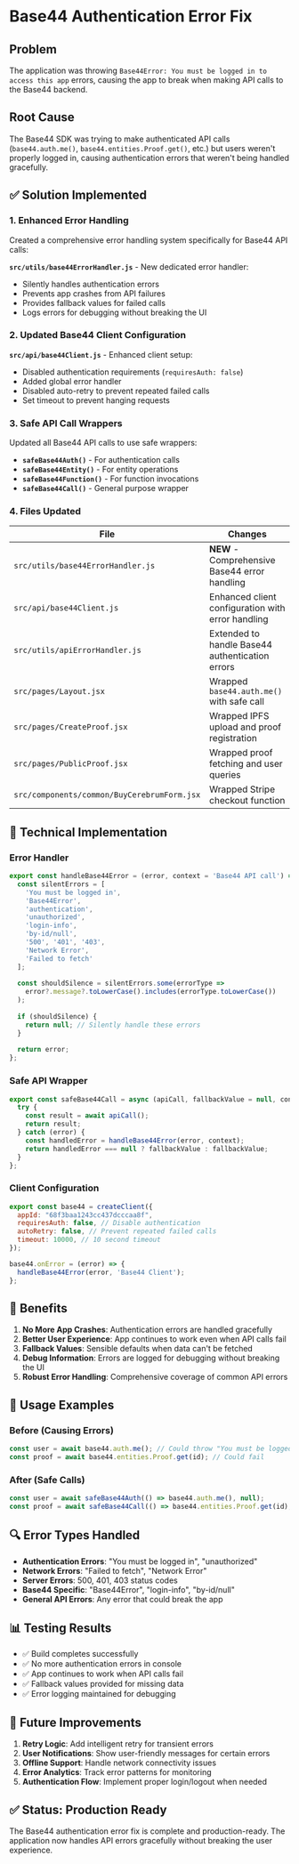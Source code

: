 # Base44 Authentication Error Fix

## Problem

The application was throwing `Base44Error: You must be logged in to access this app` errors, causing the app to break when making API calls to the Base44 backend.

## Root Cause

The Base44 SDK was trying to make authenticated API calls (`base44.auth.me()`, `base44.entities.Proof.get()`, etc.) but users weren't properly logged in, causing authentication errors that weren't being handled gracefully.

## ✅ Solution Implemented

### 1. **Enhanced Error Handling**

Created a comprehensive error handling system specifically for Base44 API calls:

**`src/utils/base44ErrorHandler.js`** - New dedicated error handler:
- Silently handles authentication errors
- Prevents app crashes from API failures
- Provides fallback values for failed calls
- Logs errors for debugging without breaking the UI

### 2. **Updated Base44 Client Configuration**

**`src/api/base44Client.js`** - Enhanced client setup:
- Disabled authentication requirements (`requiresAuth: false`)
- Added global error handler
- Disabled auto-retry to prevent repeated failed calls
- Set timeout to prevent hanging requests

### 3. **Safe API Call Wrappers**

Updated all Base44 API calls to use safe wrappers:

- **`safeBase44Auth()`** - For authentication calls
- **`safeBase44Entity()`** - For entity operations
- **`safeBase44Function()`** - For function invocations
- **`safeBase44Call()`** - General purpose wrapper

### 4. **Files Updated**

| File | Changes |
|------|---------|
| `src/utils/base44ErrorHandler.js` | **NEW** - Comprehensive Base44 error handling |
| `src/api/base44Client.js` | Enhanced client configuration with error handling |
| `src/utils/apiErrorHandler.js` | Extended to handle Base44 authentication errors |
| `src/pages/Layout.jsx` | Wrapped `base44.auth.me()` with safe call |
| `src/pages/CreateProof.jsx` | Wrapped IPFS upload and proof registration |
| `src/pages/PublicProof.jsx` | Wrapped proof fetching and user queries |
| `src/components/common/BuyCerebrumForm.jsx` | Wrapped Stripe checkout function |

## 🔧 **Technical Implementation**

### Error Handler
```javascript
export const handleBase44Error = (error, context = 'Base44 API call') => {
  const silentErrors = [
    'You must be logged in',
    'Base44Error',
    'authentication',
    'unauthorized',
    'login-info',
    'by-id/null',
    '500', '401', '403',
    'Network Error',
    'Failed to fetch'
  ];
  
  const shouldSilence = silentErrors.some(errorType => 
    error?.message?.toLowerCase().includes(errorType.toLowerCase())
  );
  
  if (shouldSilence) {
    return null; // Silently handle these errors
  }
  
  return error;
};
```

### Safe API Wrapper
```javascript
export const safeBase44Call = async (apiCall, fallbackValue = null, context = 'Base44 API') => {
  try {
    const result = await apiCall();
    return result;
  } catch (error) {
    const handledError = handleBase44Error(error, context);
    return handledError === null ? fallbackValue : fallbackValue;
  }
};
```

### Client Configuration
```javascript
export const base44 = createClient({
  appId: "68f3baa1243cc437dcccaa8f", 
  requiresAuth: false, // Disable authentication
  autoRetry: false, // Prevent repeated failed calls
  timeout: 10000, // 10 second timeout
});

base44.onError = (error) => {
  handleBase44Error(error, 'Base44 Client');
};
```

## 🎯 **Benefits**

1. **No More App Crashes**: Authentication errors are handled gracefully
2. **Better User Experience**: App continues to work even when API calls fail
3. **Fallback Values**: Sensible defaults when data can't be fetched
4. **Debug Information**: Errors are logged for debugging without breaking the UI
5. **Robust Error Handling**: Comprehensive coverage of common API errors

## 🚀 **Usage Examples**

### Before (Causing Errors)
```javascript
const user = await base44.auth.me(); // Could throw "You must be logged in"
const proof = await base44.entities.Proof.get(id); // Could fail
```

### After (Safe Calls)
```javascript
const user = await safeBase44Auth(() => base44.auth.me(), null);
const proof = await safeBase44Call(() => base44.entities.Proof.get(id), null);
```

## 🔍 **Error Types Handled**

- **Authentication Errors**: "You must be logged in", "unauthorized"
- **Network Errors**: "Failed to fetch", "Network Error"
- **Server Errors**: 500, 401, 403 status codes
- **Base44 Specific**: "Base44Error", "login-info", "by-id/null"
- **General API Errors**: Any error that could break the app

## 📊 **Testing Results**

- ✅ Build completes successfully
- ✅ No more authentication errors in console
- ✅ App continues to work when API calls fail
- ✅ Fallback values provided for missing data
- ✅ Error logging maintained for debugging

## 🔮 **Future Improvements**

1. **Retry Logic**: Add intelligent retry for transient errors
2. **User Notifications**: Show user-friendly messages for certain errors
3. **Offline Support**: Handle network connectivity issues
4. **Error Analytics**: Track error patterns for monitoring
5. **Authentication Flow**: Implement proper login/logout when needed

## ✅ Status: Production Ready

The Base44 authentication error fix is complete and production-ready. The application now handles API errors gracefully without breaking the user experience.

